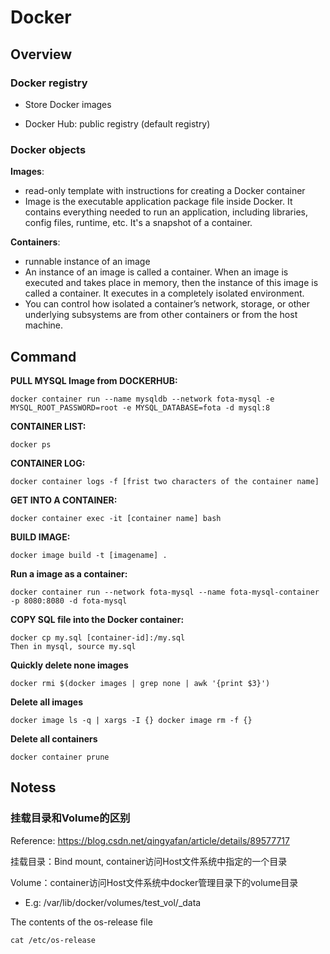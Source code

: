 # Docker

## Overview

### Docker registry

* Store Docker images

* Docker Hub: public registry (default registry)

### Docker objects

**Images**: 

* read-only template with instructions for creating a Docker container
* Image is the executable application package file inside Docker. It contains everything needed to run an application, including libraries, config files, runtime, etc. It's a snapshot of a container. 

**Containers**: 

* runnable instance of an image
* An instance of an image is called a container. When an image is executed and takes place in memory, then the instance of this image is called a container. It executes in a completely isolated environment.
* You can control how isolated a container’s network, storage, or other underlying subsystems are from other containers or from the host machine.



## Command

**PULL MYSQL Image from DOCKERHUB:**

```shell
docker container run --name mysqldb --network fota-mysql -e MYSQL_ROOT_PASSWORD=root -e MYSQL_DATABASE=fota -d mysql:8
```

**CONTAINER LIST:**

```shell
docker ps
```

**CONTAINER LOG:**

```
docker container logs -f [frist two characters of the container name]
```

**GET INTO A CONTAINER:**

```
docker container exec -it [container name] bash
```

**BUILD IMAGE:**

```
docker image build -t [imagename] .
```

**Run a image as a container:**

```
docker container run --network fota-mysql --name fota-mysql-container -p 8080:8080 -d fota-mysql
```

**COPY SQL file into the Docker container:**

```shell
docker cp my.sql [container-id]:/my.sql
Then in mysql, source my.sql
```

**Quickly delete none images**

```shell
docker rmi $(docker images | grep none | awk '{print $3}')
```

**Delete all images**

```shell
docker image ls -q | xargs -I {} docker image rm -f {}
```

**Delete all containers**

```shell
docker container prune
```

## Notess

### 挂载目录和Volume的区别

Reference: https://blog.csdn.net/qingyafan/article/details/89577717

挂载目录：Bind mount, container访问Host文件系统中指定的一个目录

Volume：container访问Host文件系统中docker管理目录下的volume目录

* E.g: /var/lib/docker/volumes/test_vol/_data





The contents of the os-release file

```shell
cat /etc/os-release
```

